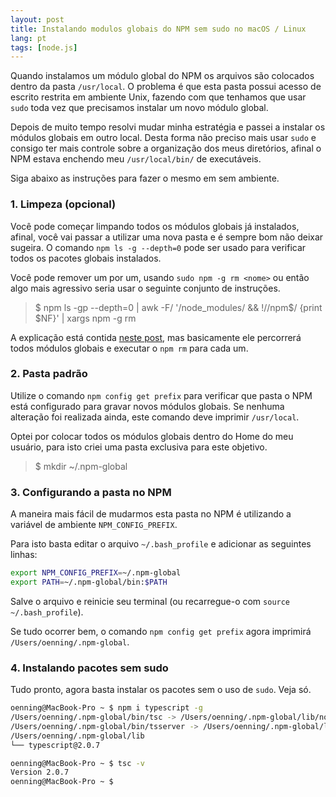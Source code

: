 ```yaml
---
layout: post
title: Instalando modulos globais do NPM sem sudo no macOS / Linux
lang: pt
tags: [node.js]
---
```


Quando instalamos um módulo global do NPM os arquivos são colocados dentro da pasta `/usr/local`.
O problema é que esta pasta possui acesso de escrito restrita em ambiente Unix, fazendo com que tenhamos que usar `sudo` toda vez que precisamos instalar um novo módulo global.

Depois de muito tempo resolvi mudar minha estratégia e passei a instalar os módulos globais em outro local. 
Desta forma não preciso mais usar `sudo` e consigo ter mais controle sobre a organização dos meus diretórios, afinal o NPM estava enchendo meu `/usr/local/bin/` de executáveis.

Siga abaixo as instruções para fazer o mesmo em sem ambiente.

### 1. Limpeza (opcional)

Você pode começar limpando todos os módulos globais já instalados, afinal, você vai passar a utilizar uma nova pasta e é sempre bom não deixar sugeira. O comando `npm ls -g --depth=0` pode ser usado para verificar todos os pacotes globais instalados.

Você pode remover um por um, usando `sudo npm -g rm <nome>` ou então algo mais agressivo seria usar o seguinte conjunto de instruções.

> $ npm ls -gp --depth=0 | awk -F/ '/node_modules/ && !/\/npm$/ {print $NF}' | xargs npm -g rm

A explicação está contida [neste post](http://stackoverflow.com/questions/9283472/command-to-remove-all-npm-modules-globally), mas basicamente ele percorrerá todos módulos globais e executar o `npm rm` para cada um.

### 2. Pasta padrão

Utilize o comando `npm config get prefix` para verificar que pasta o NPM está configurado para gravar novos módulos globais. Se nenhuma alteração foi realizada ainda, este comando deve imprimir `/usr/local`.

Optei por colocar todos os módulos globais dentro do Home do meu usuário, para isto criei uma pasta exclusiva para este objetivo.

> $ mkdir ~/.npm-global

### 3. Configurando a pasta no NPM

A maneira mais fácil de mudarmos esta pasta no NPM é utilizando a variável de ambiente `NPM_CONFIG_PREFIX`.

Para isto basta editar o arquivo `~/.bash_profile` e adicionar as seguintes linhas:

```bash
export NPM_CONFIG_PREFIX=~/.npm-global
export PATH=~/.npm-global/bin:$PATH 
```

Salve o arquivo e reinicie seu terminal (ou recarregue-o com `source ~/.bash_profile`).

Se tudo ocorrer bem, o comando `npm config get prefix` agora imprimirá `/Users/oenning/.npm-global`.

### 4. Instalando pacotes sem sudo

Tudo pronto, agora basta instalar os pacotes sem o uso de `sudo`. Veja só.

```bash
oenning@MacBook-Pro ~ $ npm i typescript -g
/Users/oenning/.npm-global/bin/tsc -> /Users/oenning/.npm-global/lib/node_modules/typescript/bin/tsc
/Users/oenning/.npm-global/bin/tsserver -> /Users/oenning/.npm-global/lib/node_modules/typescript/bin/tsserver
/Users/oenning/.npm-global/lib
└── typescript@2.0.7 

oenning@MacBook-Pro ~ $ tsc -v
Version 2.0.7
oenning@MacBook-Pro ~ $ 
```